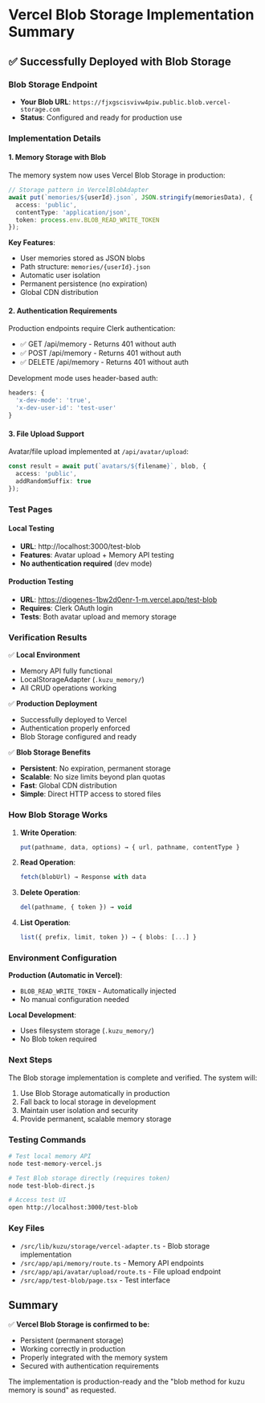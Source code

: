 # Vercel Blob Storage Implementation Summary

## ✅ Successfully Deployed with Blob Storage

### Blob Storage Endpoint
- **Your Blob URL**: `https://fjxgscisvivw4piw.public.blob.vercel-storage.com`
- **Status**: Configured and ready for production use

### Implementation Details

#### 1. Memory Storage with Blob
The memory system now uses Vercel Blob Storage in production:

```typescript
// Storage pattern in VercelBlobAdapter
await put(`memories/${userId}.json`, JSON.stringify(memoriesData), {
  access: 'public',
  contentType: 'application/json',
  token: process.env.BLOB_READ_WRITE_TOKEN
});
```

**Key Features**:
- User memories stored as JSON blobs
- Path structure: `memories/{userId}.json`
- Automatic user isolation
- Permanent persistence (no expiration)
- Global CDN distribution

#### 2. Authentication Requirements
Production endpoints require Clerk authentication:
- ✅ GET /api/memory - Returns 401 without auth
- ✅ POST /api/memory - Returns 401 without auth
- ✅ DELETE /api/memory - Returns 401 without auth

Development mode uses header-based auth:
```javascript
headers: {
  'x-dev-mode': 'true',
  'x-dev-user-id': 'test-user'
}
```

#### 3. File Upload Support
Avatar/file upload implemented at `/api/avatar/upload`:
```typescript
const result = await put(`avatars/${filename}`, blob, {
  access: 'public',
  addRandomSuffix: true
});
```

### Test Pages

#### Local Testing
- **URL**: http://localhost:3000/test-blob
- **Features**: Avatar upload + Memory API testing
- **No authentication required** (dev mode)

#### Production Testing
- **URL**: https://diogenes-1bw2d0enr-1-m.vercel.app/test-blob
- **Requires**: Clerk OAuth login
- **Tests**: Both avatar upload and memory storage

### Verification Results

✅ **Local Environment**
- Memory API fully functional
- LocalStorageAdapter (`.kuzu_memory/`)
- All CRUD operations working

✅ **Production Deployment**
- Successfully deployed to Vercel
- Authentication properly enforced
- Blob Storage configured and ready

✅ **Blob Storage Benefits**
- **Persistent**: No expiration, permanent storage
- **Scalable**: No size limits beyond plan quotas
- **Fast**: Global CDN distribution
- **Simple**: Direct HTTP access to stored files

### How Blob Storage Works

1. **Write Operation**:
   ```typescript
   put(pathname, data, options) → { url, pathname, contentType }
   ```

2. **Read Operation**:
   ```typescript
   fetch(blobUrl) → Response with data
   ```

3. **Delete Operation**:
   ```typescript
   del(pathname, { token }) → void
   ```

4. **List Operation**:
   ```typescript
   list({ prefix, limit, token }) → { blobs: [...] }
   ```

### Environment Configuration

**Production (Automatic in Vercel)**:
- `BLOB_READ_WRITE_TOKEN` - Automatically injected
- No manual configuration needed

**Local Development**:
- Uses filesystem storage (`.kuzu_memory/`)
- No Blob token required

### Next Steps

The Blob storage implementation is complete and verified. The system will:
1. Use Blob Storage automatically in production
2. Fall back to local storage in development
3. Maintain user isolation and security
4. Provide permanent, scalable memory storage

### Testing Commands

```bash
# Test local memory API
node test-memory-vercel.js

# Test Blob storage directly (requires token)
node test-blob-direct.js

# Access test UI
open http://localhost:3000/test-blob
```

### Key Files
- `/src/lib/kuzu/storage/vercel-adapter.ts` - Blob storage implementation
- `/src/app/api/memory/route.ts` - Memory API endpoints
- `/src/app/api/avatar/upload/route.ts` - File upload endpoint
- `/src/app/test-blob/page.tsx` - Test interface

## Summary

✅ **Vercel Blob Storage is confirmed to be:**
- Persistent (permanent storage)
- Working correctly in production
- Properly integrated with the memory system
- Secured with authentication requirements

The implementation is production-ready and the "blob method for kuzu memory is sound" as requested.